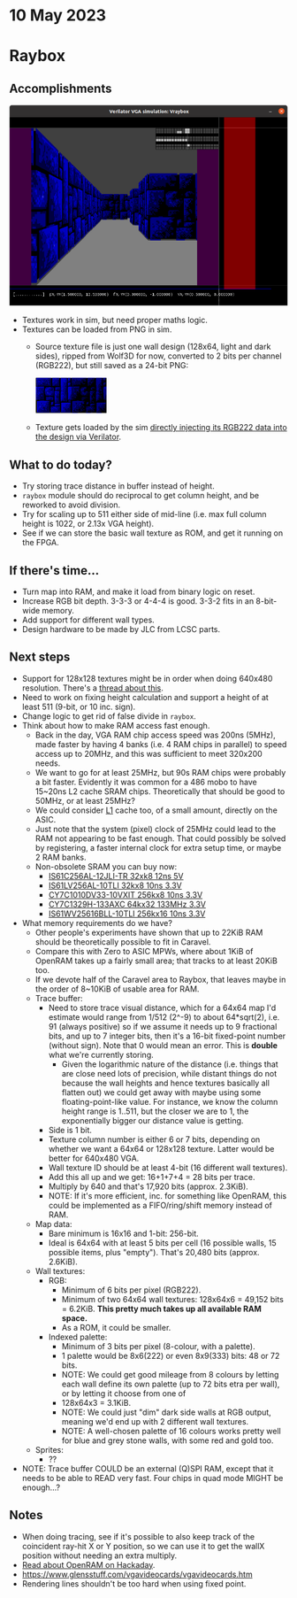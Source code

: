 # 10 May 2023

# Raybox

## Accomplishments

![Raybox showing texture-mapped walls](./i/0078-raybox-wall-tex.png)

*   Textures work in sim, but need proper maths logic.
*   Textures can be loaded from PNG in sim.
    *   Source texture file is just one wall design (128x64, light and dark sides),
        ripped from Wolf3D for now, converted to 2 bits per channel (RGB222),
        but still saved as a 24-bit PNG:

        ![Wolf3D blue stone wall texture in RGB222](./i/0078-blue-wall.png)
    *   Texture gets loaded by the sim [directly injecting its RGB222 data into the design via Verilator](https://github.com/algofoogle/raybox/blob/6fa212bc6fa44e73facd38f9f0b3247929ef2235/sim/sim_main.cpp#L528-L529).


## What to do today?

*   Try storing trace distance in buffer instead of height.
*   `raybox` module should do reciprocal to get column height, and be reworked to avoid division.
*   Try for scaling up to 511 either side of mid-line (i.e. max full column height is 1022, or 2.13x VGA height).
*   See if we can store the basic wall texture as ROM, and get it running on the FPGA.

## If there's time...

*   Turn map into RAM, and make it load from binary logic on reset.
*   Increase RGB bit depth. 3-3-3 or 4-4-4 is good. 3-3-2 fits in an 8-bit-wide memory.
*   Add support for different wall types.
*   Design hardware to be made by JLC from LCSC parts.

## Next steps

*   Support for 128x128 textures might be in order when doing 640x480 resolution. There's a [thread about this](https://forum.zdoom.org/viewtopic.php?t=48769&start=90).
*   Need to work on fixing height calculation and support a height of at least 511 (9-bit, or 10 inc. sign).
*   Change logic to get rid of false divide in `raybox`.
*   Think about how to make RAM access fast enough.
    *   Back in the day, VGA RAM chip access speed was 200ns (5MHz), made faster by having 4 banks
        (i.e. 4 RAM chips in parallel) to speed access up to 20MHz, and this was sufficient to meet 320x200 needs.
    *   We want to go for at least 25MHz, but 90s RAM chips were probably a bit faster. Evidently it was common for
        a 486 mobo to have 15~20ns L2 cache SRAM chips. Theoretically that should be good to 50MHz, or at least
        25MHz?
    *   We could consider [L1](https://dosdays.co.uk/topics/cache.php#L1) cache too, of a small amount,
        directly on the ASIC.
    *   Just note that the system (pixel) clock of 25MHz could lead to the RAM not appearing to be fast enough.
        That could possibly be solved by registering, a faster internal clock for extra setup time, 
        or maybe 2 RAM banks.
    *   Non-obsolete SRAM you can buy now:
        *   [IS61C256AL-12JLI-TR 32xk8 12ns 5V](https://www.digikey.com.au/en/products/detail/issi-integrated-silicon-solution-inc/IS61C256AL-12JLI-TR/1557113)
        *   [IS61LV256AL-10TLI 32kx8 10ns 3.3V](https://www.digikey.com.au/en/products/detail/issi-integrated-silicon-solution-inc/IS61LV256AL-10TLI/1555410)
        *   [CY7C1010DV33-10VXIT 256kx8 10ns 3.3V](https://www.digikey.com.au/en/products/detail/infineon-technologies/CY7C1010DV33-10VXIT/1999598)
        *   [CY7C1329H-133AXC 64kx32 133MHz 3.3V](https://www.digikey.com.au/en/products/detail/infineon-technologies/CY7C1329H-133AXC/1839383)
        *   [IS61WV25616BLL-10TLI 256kx16 10ns 3.3V](https://www.lcsc.com/product-detail/span-style-background-color-ff0-SRAM-span_ISSI-Integrated-Silicon-Solution-IS61WV25616BLL-10TLI_C53825.html)
*   What memory requirements do we have?
    *   Other people's experiments have shown that up to 22KiB RAM should be theoretically possible to fit in Caravel.
    *   Compare this with Zero to ASIC MPWs, where about 1KiB of OpenRAM takes up a fairly small area; that tracks to at least 20KiB too.
    *   If we devote half of the Caravel area to Raybox, that leaves maybe in the order of 8~10KiB of usable area for RAM.
    *   Trace buffer:
        *   Need to store trace visual distance, which for a 64x64 map I'd estimate would range from 1/512 (2^-9) to about
            64*sqrt(2), i.e. 91 (always positive) so if we assume it needs up to 9 fractional bits, and up to 7 integer bits,
            then it's a 16-bit fixed-point number (without sign). Note that 0 would mean an error.
            This is **double** what we're currently storing.
            *   Given the logarithmic nature of the distance (i.e. things that are close need lots of precision,
                while distant things do not because the wall heights and hence textures basically all flatten out)
                we could get away with maybe using some floating-point-like value. For instance, we know the
                column height range is 1..511, but the closer we are to 1, the exponentially bigger our
                distance value is getting.
        *   Side is 1 bit.
        *   Texture column number is either 6 or 7 bits, depending on whether we want a 64x64 or 128x128 texture.
            Latter would be better for 640x480 VGA.
        *   Wall texture ID should be at least 4-bit (16 different wall textures).
        *   Add this all up and we get: 16+1+7+4 = 28 bits per trace.
        *   Multiply by 640 and that's 17,920 bits (approx. 2.3KiB).
        *   NOTE: If it's more efficient, inc. for something like OpenRAM, this could be implemented as a FIFO/ring/shift memory
            instead of RAM.
    *   Map data:
        *   Bare minimum is 16x16 and 1-bit: 256-bit.
        *   Ideal is 64x64 with at least 5 bits per cell (16 possible walls, 15 possible items, plus "empty").
            That's 20,480 bits (approx. 2.6KiB).
    *   Wall textures:
        *   RGB:
            *   Minimum of 6 bits per pixel (RGB222).
            *   Minimum of two 64x64 wall textures: 128x64x6 = 49,152 bits = 6.2KiB. **This pretty much takes up all available RAM space.**
            *   As a ROM, it could be smaller.
        *   Indexed palette:
            *   Minimum of 3 bits per pixel (8-colour, with a palette).
            *   1 palette would be 8x6(222) or even 8x9(333) bits: 48 or 72 bits.
            *   NOTE: We could get good mileage from 8 colours by letting each wall define its own palette (up to 72 bits etra per wall), or by letting it choose from
                one of 
            *   128x64x3 = 3.1KiB.
            *   NOTE: We could just "dim" dark side walls at RGB output, meaning we'd end up with 2 different wall textures.
            *   NOTE: A well-chosen palette of 16 colours works pretty well for blue and grey stone walls, with some red and gold too.
    *   Sprites:
        *   ??
*   NOTE: Trace buffer COULD be an external (Q)SPI RAM, except that it needs to be able to READ very fast. Four chips in quad mode MIGHT be enough...?


## Notes

*   When doing tracing, see if it's possible to also keep track of the coincident ray-hit
    X or Y position, so we can use it to get the wallX position without needing an extra
    multiply.
*   [Read about OpenRAM on Hackaday](https://hackaday.com/2023/04/05/opening-up-asic-design/).
*   https://www.glensstuff.com/vgavideocards/vgavideocards.htm
*   Rendering lines shouldn't be too hard when using fixed point.

